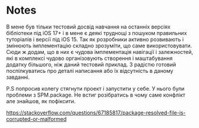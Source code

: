 #  Notes

В мене був тільки тестовий досвід навчання на останніх версіях бібліотеки під iOS 17+ і в мене є деякі труднощі з пошуком правильних туторіалів і версії під iOS 15. Так як розробники активно розвивають і змінюють імплементацію складно зрозуміти, що саме використовувати. Сюди ж додам, що в них є чудова імплементація навігації і залежностей, які в комплексі чудово організовують створення і маштабування додатку більшого, ніж даний тестовий приклад.
З радістю готовий поспілкуватись про деталі написання або їх відсутність в даному завданні. 

P.S попросив колегу стягнути проект і запустити у себе. У нього були проблеми з SPM.package. Не встиг розібратись в чому саме конфлікт але знайшов, як пофіксити. 

https://stackoverflow.com/questions/67185817/package-resolved-file-is-corrupted-or-malformed



